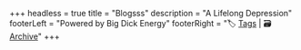 +++
headless = true
title = "Blogsss"
description = "A Lifelong Depression"
footerLeft = "Powered by Big Dick Energy"
footerRight = "🏷️ [Tags](/tags/) | 🗃️ [Archive](/posts/)"
+++
